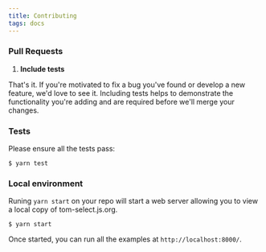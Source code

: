 ```yaml
---
title: Contributing
tags: docs
---
```



### Pull Requests

1) **Include tests**

That's it. If you're motivated to fix a bug you've found or develop a new feature, we'd love to see it.
Including tests helps to demonstrate the functionality you're adding and are required before we'll merge your changes.


### Tests
Please ensure all the tests pass:

```shell
$ yarn test
```

### Local environment
Runing ```yarn start``` on your repo will start a web server allowing you to view a local copy of tom-select.js.org.

```shell
$ yarn start
```

Once started, you can run all the examples at `http://localhost:8000/`.
